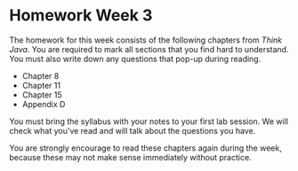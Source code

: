 # Homework Week 3

The homework for this week consists of the following chapters from *Think
Java*. You are required to mark all sections that you find hard to
understand. You must also write down any questions that pop-up during reading.

* Chapter 8
* Chapter 11
* Chapter 15
* Appendix D

You must bring the syllabus with your notes to your first lab session. We will
check what you've read and will talk about the questions you have.

You are strongly encourage to read these chapters again during the week, because
these may not make sense immediately without practice.
